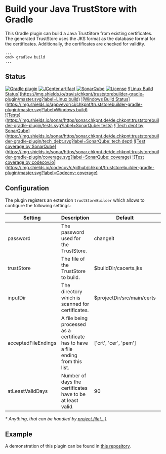 # Build your Java TrustStore with Gradle

This Gradle plugin can build a Java TrustStore from existing certificates. The generated TrustStore uses the JKS format as the database format for the certificates. Additionally, the certificates are checked for validity.

```
...
cmd> gradlew build
...
```

## Status

[![Gradle plugin](https://img.shields.io/badge/plugins.gradle.org-de.chkpnt.truststorebuilder-blue.svg)](https://plugins.gradle.org/plugin/de.chkpnt.truststorebuilder)
[![JCenter artifact](https://img.shields.io/badge/JCenter-de.chkpnt%3Atrust%E2%80%A6--plugin-blue.svg)](https://bintray.com/chkpnt/maven/truststorebuilder-gradle-plugin/view)
[![SonarQube](https://img.shields.io/badge/SonarQube-sonar.chkpnt.de-blue.svg)](https://sonar.chkpnt.de/dashboard?id=de.chkpnt%3Atruststorebuilder-gradle-plugin&did=1)
[![License](https://img.shields.io/github/license/chkpnt/truststorebuilder-gradle-plugin.svg?label=License)](https://tldrlegal.com/license/apache-license-2.0-(apache-2.0))  
[![Linux Build Status](https://img.shields.io/travis/chkpnt/truststorebuilder-gradle-plugin/master.svg?label=Linux build)](https://travis-ci.org/chkpnt/truststorebuilder-gradle-plugin)
[![Windows Build Status](https://img.shields.io/appveyor/ci/chkpnt/truststorebuilder-gradle-plugin/master.svg?label=Windows build)](https://ci.appveyor.com/project/chkpnt/truststorebuilder-gradle-plugin/branch/master)  
[![Tests](https://img.shields.io/sonar/https/sonar.chkpnt.de/de.chkpnt:truststorebuilder-gradle-plugin/tests.svg?label=SonarQube: tests)](https://sonar.chkpnt.de/drilldown/measures?id=de.chkpnt%3Atruststorebuilder-gradle-plugin&metric=tests)
[![Tech dept by SonarQube](https://img.shields.io/sonar/https/sonar.chkpnt.de/de.chkpnt:truststorebuilder-gradle-plugin/tech_debt.svg?label=SonarQube: tech dept)](https://sonar.chkpnt.de/overview/debt?id=de.chkpnt%3Atruststorebuilder-gradle-plugin)
[![Test coverage by SonarQube](https://img.shields.io/sonar/https/sonar.chkpnt.de/de.chkpnt:truststorebuilder-gradle-plugin/coverage.svg?label=SonarQube: coverage)](https://sonar.chkpnt.de/drilldown/measures?id=de.chkpnt%3Atruststorebuilder-gradle-plugin&metric=lines_to_cover)
[![Test coverage by codecov.io](https://img.shields.io/codecov/c/github/chkpnt/truststorebuilder-gradle-plugin/master.svg?label=Codecov: coverage)](https://codecov.io/github/chkpnt/truststorebuilder-gradle-plugin?branch=master)


## Configuration

The plugin registers an extension `trustStoreBuilder` which allows to configure the following settings:

| Setting             | Description                                                                       | Default                       | Type         |
|---------------------|-----------------------------------------------------------------------------------|-------------------------------|--------------|
| password            | The password used for the TrustStore.                                             | changeit                      | String       |
| trustStore          | The file of the TrustStore to build.                                              | $buildDir/cacerts.jks         | Object*      |
| inputDir            | The directory which is scanned for certificates.                                  | $projectDir/src/main/certs    | Object*      |
| acceptedFileEndings | A file being processed as a certificate has to have a file ending from this list. | ['crt', 'cer', 'pem']         | List<String> |
| atLeastValidDays    | Number of days the certificates have to be at least valid.                        | 90                            | int          |

_\* Anything, that can be handled by [project.file(...)](https://docs.gradle.org/current/dsl/org.gradle.api.Project.html#org.gradle.api.Project:file%28java.lang.Object%29)._

## Example

A demonstration of this plugin can be found in [this repository](https://github.com/chkpnt/truststorebuilder-gradle-plugin-demo).
